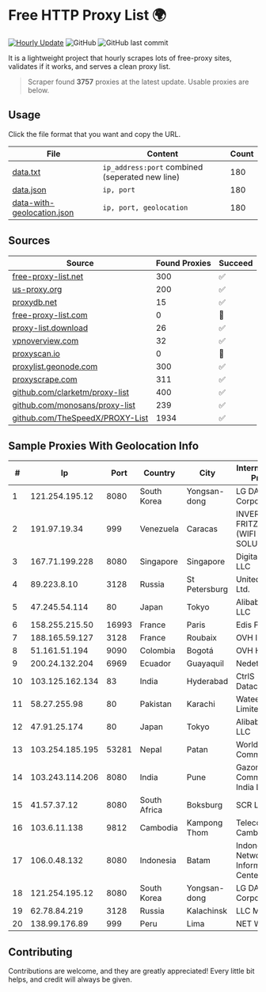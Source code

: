 
# Free HTTP Proxy List 🌍

[![Hourly Update](https://github.com/mertguvencli/http-proxy-list/actions/workflows/main.yml/badge.svg?branch=main)](https://github.com/mertguvencli/http-proxy-list/actions/workflows/main.yml)
![GitHub](https://img.shields.io/github/license/mertguvencli/http-proxy-list)
![GitHub last commit](https://img.shields.io/github/last-commit/mertguvencli/http-proxy-list)

It is a lightweight project that hourly scrapes lots of free-proxy sites, validates if it works, and serves a clean proxy list.


> Scraper found **3757** proxies at the latest update. Usable proxies are below.

## Usage

Click the file format that you want and copy the URL.


|File|Content|Count|
|----|-------|-----|
|[data.txt](https://raw.githubusercontent.com/mertguvencli/http-proxy-list/main/proxy-list/data.txt)|`ip_address:port` combined (seperated new line)|180|
|[data.json](https://raw.githubusercontent.com/mertguvencli/http-proxy-list/main/proxy-list/data.json)|`ip, port`|180|
|[data-with-geolocation.json](https://raw.githubusercontent.com/mertguvencli/http-proxy-list/main/proxy-list/data-with-geolocation.json)|`ip, port, geolocation`|180|

## Sources

|Source|Found Proxies|Succeed|
|------|-------------|-------|
|[free-proxy-list.net](https://free-proxy-list.net)|300|✅|
|[us-proxy.org](https://www.us-proxy.org)|200|✅|
|[proxydb.net](http://proxydb.net)|15|✅|
|[free-proxy-list.com](https://free-proxy-list.com/?page=&port=&type%5B%5D=http&type%5B%5D=https&up_time=0&search=Search)|0|🚫|
|[proxy-list.download](https://www.proxy-list.download/HTTP)|26|✅|
|[vpnoverview.com](https://vpnoverview.com/privacy/anonymous-browsing/free-proxy-servers)|32|✅|
|[proxyscan.io](https://www.proxyscan.io)|0|🚫|
|[proxylist.geonode.com](https://proxylist.geonode.com/api/proxy-list?limit=300&page=1&sort_by=lastChecked&sort_type=desc&protocols=http,https)|300|✅|
|[proxyscrape.com](https://api.proxyscrape.com/v2/?request=displayproxies&protocol=http&timeout=10000&country=all&ssl=all&anonymity=all)|311|✅|
|[github.com/clarketm/proxy-list](https://raw.githubusercontent.com/clarketm/proxy-list/master/proxy-list-raw.txt)|400|✅|
|[github.com/monosans/proxy-list](https://raw.githubusercontent.com/monosans/proxy-list/main/proxies/http.txt)|239|✅|
|[github.com/TheSpeedX/PROXY-List](https://raw.githubusercontent.com/TheSpeedX/PROXY-List/master/http.txt)|1934|✅|


## Sample Proxies With Geolocation Info

|#|Ip|Port|Country|City|Internet Service Provider|
|-|--|----|-------|----|-------------------------|
|1|121.254.195.12|8080|South Korea|Yongsan-dong|LG DACOM Corporation|
|2|191.97.19.34|999|Venezuela|Caracas|INVERSIONES FRITZ 78 C.A.(WIFI SOLUTION)|
|3|167.71.199.228|8080|Singapore|Singapore|DigitalOcean, LLC|
|4|89.223.8.10|3128|Russia|St Petersburg|United Networks Ltd.|
|5|47.245.54.114|80|Japan|Tokyo|Alibaba.com LLC|
|6|158.255.215.50|16993|France|Paris|Edis France|
|7|188.165.59.127|3128|France|Roubaix|OVH ISP|
|8|51.161.51.194|9090|Colombia|Bogotá|OVH Hosting|
|9|200.24.132.204|6969|Ecuador|Guayaquil|Nedetel S.A.|
|10|103.125.162.134|83|India|Hyderabad|CtrlS Datacenters Ltd.|
|11|58.27.255.98|80|Pakistan|Karachi|Wateen Telecom Limited|
|12|47.91.25.174|80|Japan|Tokyo|Alibaba.com LLC|
|13|103.254.185.195|53281|Nepal|Patan|WorldLink Communications|
|14|103.243.114.206|8080|India|Pune|Gazon Communications India Limited|
|15|41.57.37.12|8080|South Africa|Boksburg|SCR LakeView|
|16|103.6.11.138|9812|Cambodia|Kampong Thom|Telecom Cambodia (T.C.)|
|17|106.0.48.132|8080|Indonesia|Batam|Indonesia Network Information Center|
|18|121.254.195.12|8080|South Korea|Yongsan-dong|LG DACOM Corporation|
|19|62.78.84.219|3128|Russia|Kalachinsk|LLC Milecom|
|20|138.99.176.89|999|Peru|Lima|NET WIN PERU|



## Contributing

Contributions are welcome, and they are greatly appreciated! Every
little bit helps, and credit will always be given.

